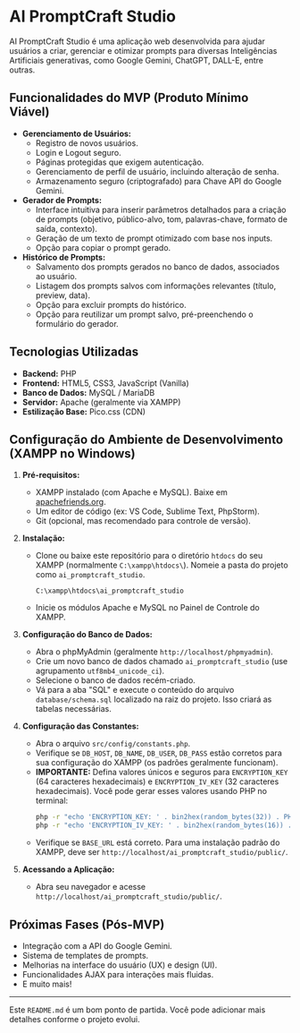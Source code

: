  
# AI PromptCraft Studio

AI PromptCraft Studio é uma aplicação web desenvolvida para ajudar usuários a criar, gerenciar e otimizar prompts para diversas Inteligências Artificiais generativas, como Google Gemini, ChatGPT, DALL-E, entre outras.

## Funcionalidades do MVP (Produto Mínimo Viável)

*   **Gerenciamento de Usuários:**
    *   Registro de novos usuários.
    *   Login e Logout seguro.
    *   Páginas protegidas que exigem autenticação.
    *   Gerenciamento de perfil de usuário, incluindo alteração de senha.
    *   Armazenamento seguro (criptografado) para Chave API do Google Gemini.
*   **Gerador de Prompts:**
    *   Interface intuitiva para inserir parâmetros detalhados para a criação de prompts (objetivo, público-alvo, tom, palavras-chave, formato de saída, contexto).
    *   Geração de um texto de prompt otimizado com base nos inputs.
    *   Opção para copiar o prompt gerado.
*   **Histórico de Prompts:**
    *   Salvamento dos prompts gerados no banco de dados, associados ao usuário.
    *   Listagem dos prompts salvos com informações relevantes (título, preview, data).
    *   Opção para excluir prompts do histórico.
    *   Opção para reutilizar um prompt salvo, pré-preenchendo o formulário do gerador.

## Tecnologias Utilizadas

*   **Backend:** PHP
*   **Frontend:** HTML5, CSS3, JavaScript (Vanilla)
*   **Banco de Dados:** MySQL / MariaDB
*   **Servidor:** Apache (geralmente via XAMPP)
*   **Estilização Base:** Pico.css (CDN)

## Configuração do Ambiente de Desenvolvimento (XAMPP no Windows)

1.  **Pré-requisitos:**
    *   XAMPP instalado (com Apache e MySQL). Baixe em [apachefriends.org](https://www.apachefriends.org/index.html).
    *   Um editor de código (ex: VS Code, Sublime Text, PhpStorm).
    *   Git (opcional, mas recomendado para controle de versão).

2.  **Instalação:**
    *   Clone ou baixe este repositório para o diretório `htdocs` do seu XAMPP (normalmente `C:\xampp\htdocs\`). Nomeie a pasta do projeto como `ai_promptcraft_studio`.
        ```
        C:\xampp\htdocs\ai_promptcraft_studio
        ```
    *   Inicie os módulos Apache e MySQL no Painel de Controle do XAMPP.

3.  **Configuração do Banco de Dados:**
    *   Abra o phpMyAdmin (geralmente `http://localhost/phpmyadmin`).
    *   Crie um novo banco de dados chamado `ai_promptcraft_studio` (use agrupamento `utf8mb4_unicode_ci`).
    *   Selecione o banco de dados recém-criado.
    *   Vá para a aba "SQL" e execute o conteúdo do arquivo `database/schema.sql` localizado na raiz do projeto. Isso criará as tabelas necessárias.

4.  **Configuração das Constantes:**
    *   Abra o arquivo `src/config/constants.php`.
    *   Verifique se `DB_HOST`, `DB_NAME`, `DB_USER`, `DB_PASS` estão corretos para sua configuração do XAMPP (os padrões geralmente funcionam).
    *   **IMPORTANTE:** Defina valores únicos e seguros para `ENCRYPTION_KEY` (64 caracteres hexadecimais) e `ENCRYPTION_IV_KEY` (32 caracteres hexadecimais). Você pode gerar esses valores usando PHP no terminal:
        ```bash
        php -r "echo 'ENCRYPTION_KEY: ' . bin2hex(random_bytes(32)) . PHP_EOL;"
        php -r "echo 'ENCRYPTION_IV_KEY: ' . bin2hex(random_bytes(16)) . PHP_EOL;"
        ```
    *   Verifique se `BASE_URL` está correto. Para uma instalação padrão do XAMPP, deve ser `http://localhost/ai_promptcraft_studio/public/`.

5.  **Acessando a Aplicação:**
    *   Abra seu navegador e acesse `http://localhost/ai_promptcraft_studio/public/`.

## Próximas Fases (Pós-MVP)

*   Integração com a API do Google Gemini.
*   Sistema de templates de prompts.
*   Melhorias na interface do usuário (UX) e design (UI).
*   Funcionalidades AJAX para interações mais fluidas.
*   E muito mais!

---

Este `README.md` é um bom ponto de partida. Você pode adicionar mais detalhes conforme o projeto evolui.